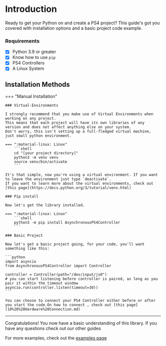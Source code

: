# Introduction

Ready to get your Python on and create a PS4 project? This guide's got you covered with installation options and a basic project code example.

### Requirements

- [x] Python 3.9 or greater
- [x] Know how to use `pip`
- [x] PS4 Controllers
- [x] A Linux System

## Installation Methods

=== "Manual Installation"

    ### Virtual-Environments

    I strongly recommend that you make use of Virtual Environments when working on any project.
    This means that each project will have its own libraries of any version and does not affect anything else on your system.
    Don't worry, this isn't setting up a full-fledged virtual machine, just small python environment.

    === ":material-linux: Linux"
        ```shell
        cd "[your project directory]"
        python3 -m venv venv
        source venv/bin/activate
        ```

    It's that simple, now you're using a virtual environment. If you want to leave the environment just type `deactivate`.
    If you want to learn more about the virtual environments, check out [this page](https://docs.python.org/3/tutorial/venv.html)

    ### Pip install

    Now let's get the library installed.

    === ":material-linux: Linux"
        ```shell
        python3 -m pip install AsynchronousPS4Controller
        ```

    ### Basic Project

    Now let's get a basic project going, for your code, you'll want something like this:

    ```python
    import asyncio
    from AsynchronousPS4Controller import Controller

    controller = Controller(path="/dev/input/js0")
    # you can start listening before controller is paired, as long as you pair it within the timeout window
    asyncio.run(controller.listen(timeout=30))
    ```

    You can choose to connect your PS4 Controller either before or after you start the code.On how to connect , check out [this page](10%20%20Hardware%20Connection.md)
---

Congratulations! You now have a basic understanding of this library.
If you have any questions check out our other guides

For more examples, check out the [examples page](30%20Examples.md)
